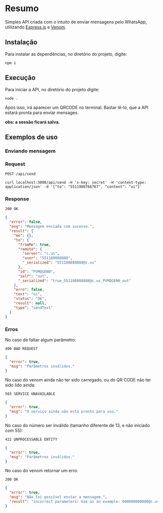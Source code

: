 # Resumo

Simples API criada com o intuito de enviar mensagens pelo WhatsApp, utilizando [Express.js](https://expressjs.com/pt-br/) e [Venom](https://github.com/orkestral/venom).

## Instalação

Para instalar as dependências, no diretório do projeto, digite:

    npm i

## Execução

Para iniciar a API, no diretório do projeto digite:

    node .

Após isso, irá aparecer um QRCODE no terminal. Bastar lê-lo, que a API estará pronta para enviar mensages.

**obs: a sessão ficará salva.**

## Exemplos de uso

### Enviando mensagem

### Request

`POST /api/send`

    curl localhost:3000/api/send -H 'x-key: secret' -H 'content-type: application/json' -d '{"to": "5511988766767", "content": "oi"}'

### Response

`200 OK`

```json
{
  "error": false,
  "msg": "Mensagem enviada com sucesso.",
  "result": {
    "me": {},
    "to": {
      "fromMe": true,
      "remote": {
        "server": "c.us",
        "user": "551188888888",
        "_serialized": "551188888888@c.us"
      },
      "id": "PVMQGEN0",
      "self": "out",
      "_serialized": "true_551188888888@c.us_PVMQGEN0_out"
    },
    "erro": false,
    "text": "oi",
    "status": "OK",
    "result": null,
    "type": "sendText"
  }
}
```

### Erros

No caso de faltar algum parâmetro:

`400 BAD REQUEST`

```json
{
  "error": true,
  "msg": "Parâmetros inválidos."
}
```

No caso do venom ainda não ter sido carregado, ou do QR CODE não ter sido lido ainda:

`503 SERVICE UNAVAILABLE`

```json
{
  "error": true,
  "msg": "O serviço ainda não está pronto para uso."
}
```

No caso do número ser inválido (tamanho diferente de 13, e não iniciado com 55):

`422 UNPROCESSABLE ENTITY`

```json
{
  "error": true,
  "msg": "Parâmetros inválidos."
}
```

No caso do venom retornar um erro:

`200 OK`

```json
{
  "error": true,
  "msg": "Não foi possível enviar a mensagem.",
  "result": "incorrect parameters! Use as an example: 000000000000@c.us",
}
```
